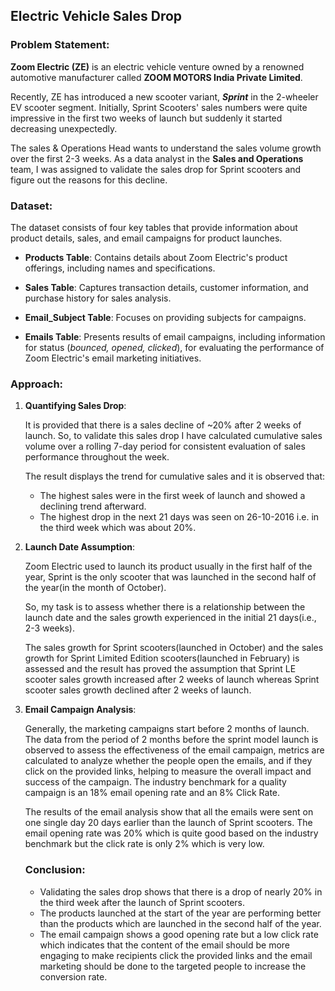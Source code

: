## Electric Vehicle Sales Drop

### Problem Statement:

**Zoom Electric (ZE)** is an electric vehicle venture owned by a renowned automotive manufacturer called **ZOOM MOTORS India Private Limited**.

Recently, ZE has introduced a new scooter variant, ***Sprint*** in the 2-wheeler EV scooter segment. Initially, Sprint Scooters' sales numbers were quite impressive in the first two weeks of launch but suddenly it started decreasing unexpectedly.

The sales & Operations Head wants to understand the sales volume growth over the first 2-3 weeks. As a data analyst in the **Sales and Operations** team, I was assigned to validate the sales drop for Sprint scooters and figure out the reasons for this decline.

### Dataset:

The dataset consists of four key tables that provide information about product details, sales, and email campaigns for product launches.

 - **Products Table**: Contains details about Zoom Electric's product offerings, including names and specifications.

 - **Sales Table**: Captures transaction details, customer information, and purchase history for sales analysis.

 - **Email_Subject Table**: Focuses on providing subjects for campaigns.

 - **Emails Table**: Presents results of email campaigns, including information for status (*bounced, opened, clicked*), for evaluating the performance of Zoom Electric's email marketing initiatives.


### Approach:

1. **Quantifying Sales Drop**:
   
     It is provided that there is a sales decline of ~20% after 2 weeks of launch. So, to validate this sales drop I have calculated cumulative sales volume over a rolling 7-day period for consistent evaluation 
     of sales performance throughout the week.
   
     The result displays the trend for cumulative sales and it is observed that:
   
   - The highest sales were in the first week of launch and showed a declining trend afterward. 
   - The highest drop in the next 21 days was seen on 26-10-2016  i.e. in the third week which was about 20%.

3. **Launch Date Assumption**:

   Zoom Electric used to launch its product usually in the first half of the year, Sprint is the only scooter that was launched in the second half of the year(in the month of October).

   So, my task is to assess whether there is a relationship between the launch date and the sales growth experienced in the initial 21 days(i.e., 2-3 weeks).
   
   The sales growth for Sprint scooters(launched in October) and the sales growth for Sprint Limited Edition scooters(launched in February) is assessed and the result has proved the assumption that Sprint LE 
   scooter sales growth increased after 2 weeks of launch whereas Sprint scooter sales growth declined after 2 weeks of launch.

2. **Email Campaign Analysis**:

   Generally, the marketing campaigns start before 2 months of launch. The data from the period of 2 months before the sprint model launch is observed to assess the effectiveness of the email campaign, metrics 
   are calculated to analyze whether the people open the emails, and if they click on the provided links, helping to measure the overall impact and success of the campaign.
   The industry benchmark for a quality campaign is an 18% email opening rate and an 8% Click Rate.

   The results of the email analysis show that all the emails were sent on one single day 20 days earlier than the launch of Sprint scooters. The email opening rate was 20% which is quite good based on the 
   industry benchmark but the click rate is only 2% which is very low.

   ### Conclusion:

   - Validating the sales drop shows that there is a drop of nearly 20% in the third week after the launch of Sprint scooters.
   - The products launched at the start of the year are performing better than the products which are launched in the second half of the year.
   - The email campaign shows a good opening rate but a low click rate which indicates that the content of the email should be more engaging to make recipients click the provided links and the email marketing
     should be done to the targeted people to increase the conversion rate.
  
